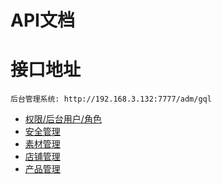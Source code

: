 # API文档

# 接口地址

```angular2html
后台管理系统: http://192.168.3.132:7777/adm/gql
```

* [权限/后台用户/角色](./sys.md)
* [安全管理](./sys.md)
* [素材管理](./sys.md)
* [店铺管理](./sys.md)
* [产品管理](./sys.md)

